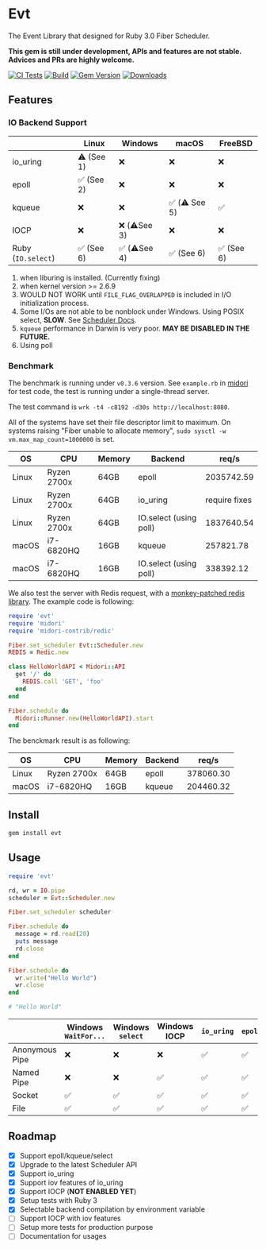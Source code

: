# Evt

The Event Library that designed for Ruby 3.0 Fiber Scheduler.

**This gem is still under development, APIs and features are not stable. Advices and PRs are highly welcome.**

[![CI Tests](https://github.com/dsh0416/evt/workflows/CI%20Tests/badge.svg)](https://github.com/dsh0416/evt/actions?query=workflow%3A%22Build%22)
[![Build](https://github.com/dsh0416/evt/workflows/Build/badge.svg)](https://github.com/dsh0416/evt/actions?query=workflow%3A%22CI+Tests%22)
[![Gem Version](https://badge.fury.io/rb/evt.svg)](https://rubygems.org/gems/evt)
[![Downloads](https://ruby-gem-downloads-badge.herokuapp.com/evt?type=total)](https://rubygems.org/gems/evt)

## Features

### IO Backend Support

|                 | Linux       | Windows     | macOS       | FreeBSD     |
| --------------- | ----------- | ------------| ----------- | ----------- |
| io_uring        | ⚠️  (See 1) | ❌          | ❌          | ❌          |
| epoll           | ✅  (See 2) | ❌          | ❌          | ❌          |
| kqueue          | ❌          | ❌          | ✅ (⚠️ See 5) | ✅          |
| IOCP            | ❌          | ❌ (⚠️See 3) | ❌          | ❌          |
| Ruby (`IO.select`) | ✅ (See 6) | ✅ (⚠️See 4) | ✅ (See 6) | ✅ (See 6) |

1. when liburing is installed. (Currently fixing)
2. when kernel version >= 2.6.9
3. WOULD NOT WORK until `FILE_FLAG_OVERLAPPED` is included in I/O initialization process.
4. Some I/Os are not able to be nonblock under Windows. Using POSIX select, **SLOW**. See [Scheduler Docs](https://docs.ruby-lang.org/en/master/doc/scheduler_md.html#label-IO).
5. `kqueue` performance in Darwin is very poor. **MAY BE DISABLED IN THE FUTURE.**
6. Using poll

### Benchmark

The benchmark is running under `v0.3.6` version. See `example.rb` in [midori](https://github.com/midori-rb/midori.rb) for test code, the test is running under a single-thread server.

The test command is `wrk -t4 -c8192 -d30s http://localhost:8080`.

All of the systems have set their file descriptor limit to maximum.
On systems raising "Fiber unable to allocate memory", `sudo sysctl -w vm.max_map_count=1000000` is set.

| OS    | CPU         | Memory | Backend                | req/s         |
| ----- | ----------- | ------ | ---------------------- | ------------- |
| Linux | Ryzen 2700x | 64GB   | epoll                  | 2035742.59    |
| Linux | Ryzen 2700x | 64GB   | io_uring               | require fixes |
| Linux | Ryzen 2700x | 64GB   | IO.select (using poll) | 1837640.54    |
| macOS | i7-6820HQ   | 16GB   | kqueue                 | 257821.78     |
| macOS | i7-6820HQ   | 16GB   | IO.select (using poll) | 338392.12     |

We also test the server with Redis request, with a [monkey-patched redis library](https://github.com/midori-rb/midori-contrib/blob/master/lib/midori-contrib/redic.rb). The example code is following:

```ruby
require 'evt'
require 'midori'
require 'midori-contrib/redic'

Fiber.set_scheduler Evt::Scheduler.new
REDIS = Redic.new

class HelloWorldAPI < Midori::API
  get '/' do
    REDIS.call 'GET', 'foo'
  end
end

Fiber.schedule do
  Midori::Runner.new(HelloWorldAPI).start
end
```

The benckmark result is as following:

| OS    | CPU         | Memory | Backend | req/s     |
| ----- | ----------- | ------ | ------- | --------- |
| Linux | Ryzen 2700x | 64GB   | epoll   | 378060.30 |
| macOS | i7-6820HQ   | 16GB   | kqueue  | 204460.32 |

## Install

```bash
gem install evt
```

## Usage

```ruby
require 'evt'

rd, wr = IO.pipe
scheduler = Evt::Scheduler.new

Fiber.set_scheduler scheduler

Fiber.schedule do
  message = rd.read(20)
  puts message
  rd.close
end

Fiber.schedule do
  wr.write("Hello World")
  wr.close
end

# "Hello World"
```

|                | Windows `WaitFor...` | Windows `select` | Windows IOCP | `io_uring` | `epoll` | `kqueue` | `poll` | *NIX `select` |
| -------------- | -------------------- | ---------------- | ------------ | ---------- | ------- | -------- | ------ | ------------- |
| Anonymous Pipe | ❌                    | ❌                | ❌            | ✅          | ✅       | ✅        | ✅      | ✅             |
| Named Pipe     | ❌                    | ❌                | ✅            | ✅          | ✅       | ✅        | ✅      | ✅             |
| Socket         | ✅                    | ✅                | ✅            | ✅          | ✅       | ✅        | ✅      | ✅             |
| File           | ✅                    | ✅                | ✅            | ✅          | ✅       | ✅        | ✅      | ✅             |



## Roadmap

- [x] Support epoll/kqueue/select
- [x] Upgrade to the latest Scheduler API
- [x] Support io_uring
- [x] Support iov features of io_uring
- [x] Support IOCP (**NOT ENABLED YET**)
- [x] Setup tests with Ruby 3
- [x] Selectable backend compilation by environment variable
- [ ] Support IOCP with iov features
- [ ] Setup more tests for production purpose
- [ ] Documentation for usages